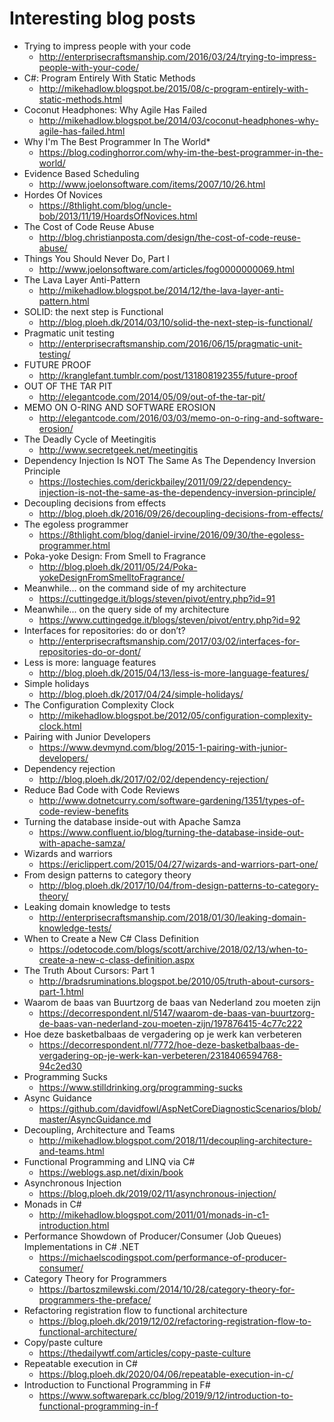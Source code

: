 # Interesting blog posts

* Trying to impress people with your code
  * http://enterprisecraftsmanship.com/2016/03/24/trying-to-impress-people-with-your-code/
* C#: Program Entirely With Static Methods
  * http://mikehadlow.blogspot.be/2015/08/c-program-entirely-with-static-methods.html 
* Coconut Headphones: Why Agile Has Failed
  * http://mikehadlow.blogspot.be/2014/03/coconut-headphones-why-agile-has-failed.html
* Why I'm The Best Programmer In The World*
  * https://blog.codinghorror.com/why-im-the-best-programmer-in-the-world/
* Evidence Based Scheduling
  * http://www.joelonsoftware.com/items/2007/10/26.html
* Hordes Of Novices
  * https://8thlight.com/blog/uncle-bob/2013/11/19/HoardsOfNovices.html
* The Cost of Code Reuse Abuse
  * http://blog.christianposta.com/design/the-cost-of-code-reuse-abuse/
* Things You Should Never Do, Part I
  * http://www.joelonsoftware.com/articles/fog0000000069.html
* The Lava Layer Anti-Pattern
  * http://mikehadlow.blogspot.be/2014/12/the-lava-layer-anti-pattern.html
* SOLID: the next step is Functional
  * http://blog.ploeh.dk/2014/03/10/solid-the-next-step-is-functional/
* Pragmatic unit testing
  * http://enterprisecraftsmanship.com/2016/06/15/pragmatic-unit-testing/
* FUTURE PROOF
  * http://kranglefant.tumblr.com/post/131808192355/future-proof
* OUT OF THE TAR PIT
  * http://elegantcode.com/2014/05/09/out-of-the-tar-pit/
* MEMO ON O-RING AND SOFTWARE EROSION
  * http://elegantcode.com/2016/03/03/memo-on-o-ring-and-software-erosion/
* The Deadly Cycle of Meetingitis
  * http://www.secretgeek.net/meetingitis
* Dependency Injection Is NOT The Same As The Dependency Inversion Principle 
  * https://lostechies.com/derickbailey/2011/09/22/dependency-injection-is-not-the-same-as-the-dependency-inversion-principle/
* Decoupling decisions from effects
  * http://blog.ploeh.dk/2016/09/26/decoupling-decisions-from-effects/
* The egoless programmer
  * https://8thlight.com/blog/daniel-irvine/2016/09/30/the-egoless-programmer.html
* Poka-yoke Design: From Smell to Fragrance
  * http://blog.ploeh.dk/2011/05/24/Poka-yokeDesignFromSmelltoFragrance/
* Meanwhile... on the command side of my architecture
  * https://cuttingedge.it/blogs/steven/pivot/entry.php?id=91
* Meanwhile... on the query side of my architecture
  * https://www.cuttingedge.it/blogs/steven/pivot/entry.php?id=92
* Interfaces for repositories: do or don’t?
  * http://enterprisecraftsmanship.com/2017/03/02/interfaces-for-repositories-do-or-dont/
* Less is more: language features
  * http://blog.ploeh.dk/2015/04/13/less-is-more-language-features/
* Simple holidays
  * http://blog.ploeh.dk/2017/04/24/simple-holidays/
* The Configuration Complexity Clock
  * http://mikehadlow.blogspot.be/2012/05/configuration-complexity-clock.html
* Pairing with Junior Developers
  * https://www.devmynd.com/blog/2015-1-pairing-with-junior-developers/
* Dependency rejection
  * http://blog.ploeh.dk/2017/02/02/dependency-rejection/
* Reduce Bad Code with Code Reviews
  * http://www.dotnetcurry.com/software-gardening/1351/types-of-code-review-benefits
* Turning the database inside-out with Apache Samza
  * https://www.confluent.io/blog/turning-the-database-inside-out-with-apache-samza/
* Wizards and warriors
  * https://ericlippert.com/2015/04/27/wizards-and-warriors-part-one/
* From design patterns to category theory
  * http://blog.ploeh.dk/2017/10/04/from-design-patterns-to-category-theory/
* Leaking domain knowledge to tests
  * http://enterprisecraftsmanship.com/2018/01/30/leaking-domain-knowledge-tests/
* When to Create a New C# Class Definition
  * https://odetocode.com/blogs/scott/archive/2018/02/13/when-to-create-a-new-c-class-definition.aspx
* The Truth About Cursors: Part 1
  * http://bradsruminations.blogspot.be/2010/05/truth-about-cursors-part-1.html
* Waarom de baas van Buurtzorg de baas van Nederland zou moeten zijn
  * https://decorrespondent.nl/5147/waarom-de-baas-van-buurtzorg-de-baas-van-nederland-zou-moeten-zijn/197876415-4c77c222
* Hoe deze basketbalbaas de vergadering op je werk kan verbeteren
  * https://decorrespondent.nl/7772/hoe-deze-basketbalbaas-de-vergadering-op-je-werk-kan-verbeteren/2318406594768-94c2ed30
* Programming Sucks
  * https://www.stilldrinking.org/programming-sucks
* Async Guidance
  * https://github.com/davidfowl/AspNetCoreDiagnosticScenarios/blob/master/AsyncGuidance.md
* Decoupling, Architecture and Teams
  * http://mikehadlow.blogspot.com/2018/11/decoupling-architecture-and-teams.html
* Functional Programming and LINQ via C#
  * https://weblogs.asp.net/dixin/book
* Asynchronous Injection
  * https://blog.ploeh.dk/2019/02/11/asynchronous-injection/
* Monads in C#
  * http://mikehadlow.blogspot.com/2011/01/monads-in-c1-introduction.html
* Performance Showdown of Producer/Consumer (Job Queues) Implementations in C# .NET
  * https://michaelscodingspot.com/performance-of-producer-consumer/
* Category Theory for Programmers
  * https://bartoszmilewski.com/2014/10/28/category-theory-for-programmers-the-preface/
* Refactoring registration flow to functional architecture
  * https://blog.ploeh.dk/2019/12/02/refactoring-registration-flow-to-functional-architecture/
* Copy/paste culture
  * https://thedailywtf.com/articles/copy-paste-culture
* Repeatable execution in C#
  * https://blog.ploeh.dk/2020/04/06/repeatable-execution-in-c/
* Introduction to Functional Programming in F#
  * https://www.softwarepark.cc/blog/2019/9/12/introduction-to-functional-programming-in-f
